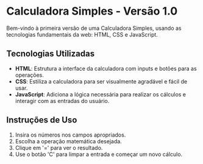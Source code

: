 # Calculadora Simples - Versão 1.0

Bem-vindo à primeira versão de uma Calculadora Simples, usando as tecnologias fundamentais da web: HTML, CSS e JavaScript.


## Tecnologias Utilizadas

- **HTML**: Estrutura a interface da calculadora com inputs e botões para as operações.
- **CSS**: Estiliza a calculadora para ser visualmente agradável e fácil de usar.
- **JavaScript**: Adiciona a lógica necessária para realizar os cálculos e interagir com as entradas do usuário.

## Instruções de Uso

1. Insira os números nos campos apropriados.
2. Escolha a operação matemática desejada.
3. Clique em '=' para ver o resultado.
4. Use o botão 'C' para limpar a entrada e começar um novo cálculo.